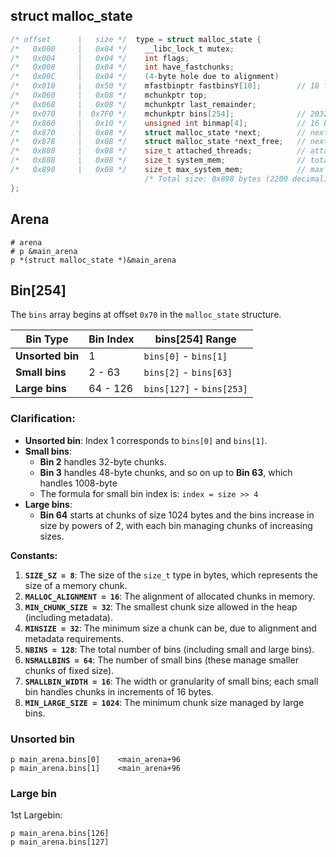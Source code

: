 ## struct malloc_state

```c
/* offset      |   size */  type = struct malloc_state {
/*   0x000     |   0x04 */    __libc_lock_t mutex;               
/*   0x004     |   0x04 */    int flags;                        
/*   0x008     |   0x04 */    int have_fastchunks;              
/*   0x00C     |   0x04 */    (4-byte hole due to alignment)    
/*   0x010     |   0x50 */    mfastbinptr fastbinsY[10];        // 10 fast bins
/*   0x060     |   0x08 */    mchunkptr top;                    
/*   0x068     |   0x08 */    mchunkptr last_remainder;         
/*   0x070     |  0x7F0 */    mchunkptr bins[254];              // 2032 bytes (254 bins)
/*   0x860     |   0x10 */    unsigned int binmap[4];           // 16 bytes (binmap)
/*   0x870     |   0x08 */    struct malloc_state *next;        // next arena
/*   0x878     |   0x08 */    struct malloc_state *next_free;   // next free arena
/*   0x880     |   0x08 */    size_t attached_threads;          // attached threads
/*   0x888     |   0x08 */    size_t system_mem;                // total system memory
/*   0x890     |   0x08 */    size_t max_system_mem;            // max system memory
                              /* Total size: 0x898 bytes (2200 decimal) */
};
```

## Arena

```
# arena
# p &main_arena
p *(struct malloc_state *)&main_arena
```

## Bin[254]

The `bins` array begins at offset `0x70` in the `malloc_state` structure.

| **Bin Type**     | **Bin Index** | **bins[254] Range**       |
| ---------------- | ------------- | ------------------------- |
| **Unsorted bin** | 1             | `bins[0]` - `bins[1]`     |
| **Small bins**   | 2 - 63        | `bins[2]` - `bins[63]`    |
| **Large bins**   | 64 - 126      | `bins[127]` - `bins[253]` |

### Clarification:

- **Unsorted bin**: Index 1 corresponds to `bins[0]` and `bins[1]`.
- **Small bins**: 
  - **Bin 2** handles 32-byte chunks.
  - **Bin 3** handles 48-byte chunks, and so on up to **Bin 63**, which handles 1008-byte
  - The formula for small bin index is: `index = size >> 4`
- **Large bins**: 
  - **Bin 64** starts at chunks of size 1024 bytes and the bins increase in size by powers of 2, with each bin managing chunks of increasing sizes.

**Constants:**

1. **`SIZE_SZ = 8`**: The size of the `size_t` type in bytes, which represents the size of a memory chunk.
2. **`MALLOC_ALIGNMENT = 16`**: The alignment of allocated chunks in memory.
3. **`MIN_CHUNK_SIZE = 32`**: The smallest chunk size allowed in the heap (including metadata).
4. **`MINSIZE = 32`**: The minimum size a chunk can be, due to alignment and metadata requirements.
5. **`NBINS = 128`**: The total number of bins (including small and large bins).
6. **`NSMALLBINS = 64`**: The number of small bins (these manage smaller chunks of fixed size).
7. **`SMALLBIN_WIDTH = 16`**: The width or granularity of small bins; each small bin handles chunks in increments of 16 bytes.
8. **`MIN_LARGE_SIZE = 1024`**: The minimum chunk size managed by large bins.

### Unsorted bin

```
p main_arena.bins[0]	<main_arena+96
p main_arena.bins[1]	<main_arena+96
```

### Large bin

1st Largebin:

```
p main_arena.bins[126]
p main_arena.bins[127]
```


